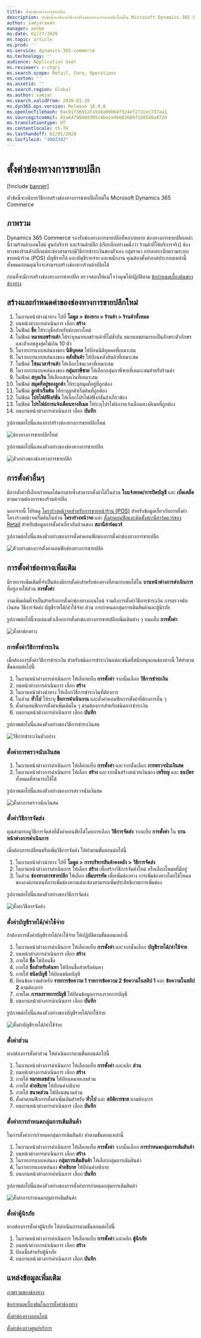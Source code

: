 ```yaml
---
title: ตั้งค่าช่องทางการขายปลีก
description: หัวข้อนี้จะอธิบายวิธีการสร้างช่องทางการขายปลีกใหม่ใน Microsoft Dynamics 365 Commerce
author: samjarawan
manager: annbe
ms.date: 01/27/2020
ms.topic: article
ms.prod: ''
ms.service: dynamics-365-commerce
ms.technology: ''
audience: Application User
ms.reviewer: v-chgri
ms.search.scope: Retail, Core, Operations
ms.custom: ''
ms.assetid: ''
ms.search.region: Global
ms.author: samjar
ms.search.validFrom: 2020-01-20
ms.dyn365.ops.version: Release 10.0.8
ms.openlocfilehash: 8ac01f36912fa5e8a09bb4f324ef272cec737aa1
ms.sourcegitcommit: 81a647904dd305c4be2e4b683689f128548a872d
ms.translationtype: HT
ms.contentlocale: th-TH
ms.lasthandoff: 02/01/2020
ms.locfileid: "3002392"
---
```

# <a name="set-up-a-retail-channel"></a>ตั้งค่าช่องทางการขายปลีก


[!include [banner](includes/banner.md)]

หัวข้อนี้จะอธิบายวิธีการสร้างช่องทางการขายปลีกใหม่ใน Microsoft Dynamics 365 Commerce

## <a name="overview"></a>ภาพรวม

Dynamics 365 Commerce รองรับช่องทางการขายปลีกที่หลากหลาย ช่องทางการขายปลีกเหล่านี้รวมร้านค้าออนไลน์ ศูนย์บริการ และร้านค้าปลีก (เรียกอีกอย่างหนึ่งว่า ร้านค้าที่ให้บริการจริง) ช่องทางของร้านค้าปลีกแต่ละช่องสามารถมีวิธีการชำระเงินของตัวเอง กลุ่มราคา การลงทะเบียนรวมระบบขายหน้าร้าน (POS) บัญชีรายได้ และบัญชีรายจ่าย และพนักงาน คุณต้องตั้งค่าองค์ประกอบเหล่านี้ทั้งหมดก่อนคุณจึงจะสามารถสร้างช่องทางร้านค้าปลีกได้ 

ก่อนที่จะมีการสร้างช่องทางการขายปลีก ตรวจสอบให้แน่ใจว่าคุณได้ปฏิบัติตาม [ข้อกำหนดเบื้องต้นของช่องทาง](channels-prerequisites.md)

## <a name="create-and-configure-a-new-retail-channel"></a>สร้างและกำหนดค่าของช่องทางการขายปลีกใหม่

1. ในบานหน้าต่างนำทาง ไปที่ **โมดูล \> ช่องทาง \> ร้านค้า \> ร้านค้าทั้งหมด**
1. บนหน้าต่างการดำเนินการ เลือก **สร้าง**
1. ในฟิลด์ **ชื่อ** ให้ระบุชื่อสำหรับช่องทางใหม่
1. ในฟิลด์ **หมายเลขร้านค้า** ให้ระบุหมายเลขร้านค้าที่ไม่ซ้ำกัน หมายเลขสามารถเป็นอักขระตัวอักษรและตัวเลขสูงสุดไม่เกิน 10 ตัว
1. ในรายการแบบหล่นลงของ **นิติบุคคล** ให้ป้อนนิติบุคคลที่เหมาะสม
1. ในรายการแบบหล่นลงของ **คลังสินค้า** ให้ป้อนคลังสินค้าที่เหมาะสม
1. ในฟิลด์ **โซนเวลาร้านค้า** ให้เลือกโซนเวลาที่เหมาะสม
1. ในรายการแบบหล่นลงของ **กลุ่มภาษีขาย** ให้เลือกกลุ่มภาษีขายที่เหมาะสมสำหรับร้านค้า
1. ในฟิลด์ **สกุลเงิน** ให้เลือกสกุลเงินที่เหมาะสม
1. ในฟิลด์ **สมุดที่อยู่ของลูกค้า** ให้ระบุสมุดที่อยู่ที่ถูกต้อง
1. ในฟิลด์ **ลูกค้าเริ่มต้น** ให้ระบุลูกค้าเริ่มต้นที่ถูกต้อง
1. ในฟิลด์ **โปรไฟล์ฟังก์ชัน** ให้เลือกโปรไฟล์ฟังก์ชันถ้าเกี่ยวข้อง
1. ในฟิลด์ **โปรไฟล์การแจ้งเตือนทางอีเมล** ให้ระบุโปรไฟล์การแจ้งเตือนทางอีเมลที่ถูกต้อง
1. บนบานหน้าต่างการดำเนินการ เลือก **บันทึก**

รูปภาพต่อไปนี้แสดงการสร้างช่องทางการขายปลีกใหม่

![ช่องทางการขายปลีกใหม่](media/channel-setup-retail-1.png)

รูปภาพต่อไปนี้แสดงตัวอย่างของช่องทางการขายปลีก

![ตัวอย่างของช่องทางการขายปลีก](media/channel-setup-retail-2.png)

## <a name="other-settings"></a>การตั้งค่าอื่นๆ

มีการตั้งค่าที่เลือกกำหนดได้มากมายซึ่งสามารถตั้งค่าได้ในส่วน **ใบแจ้งยอด/การปิดบัญชี** และ **เบ็ดเตล็ด** ตามความต้องการของร้านค้าปลีก

นอกจากนี้ โปรดดู [โครงร่างหน้าจอสำหรับการขายหน้าร้าน (POS)](https://docs.microsoft.com/en-us/dynamics365/retail/pos-screen-layouts?toc=/dynamics365/commerce/toc.json) สำหรับข้อมูลเกี่ยวกับการตั้งค่าโครงร่างหน้าจอเริ่มต้นในส่วน **โครงร่างหน้าจอ** และ [ตั้งค่าคอนฟิกและติดตั้งสถานีฮาร์ดแวร์ของ Retail](https://docs.microsoft.com/en-us/dynamics365/retail/retail-hardware-station-configuration-installation) สำหรับข้อมูลการตั้งค่าเกี่ยวกับส่วนของ **สถานีฮาร์ดแวร์**

รูปภาพต่อไปนี้แสดงตัวอย่างของการตั้งค่าคอนฟิกของการตั้งค่าช่องทางการขายปลีก

![ตัวอย่างของการตั้งค่าคอนฟิกช่องทางการขายปลีก](media/channel-setup-retail-3.png)

## <a name="additional-channel-set-up"></a>การตั้งค่าช่องทางเพิ่มเติม

มีรายการเพิ่มเติมที่จำเป็นต้องมีการตั้งค่าสำหรับช่องทางที่สามารถพบได้ใน **บานหน้าต่างการดำเนินการ** ที่อยู่ภายใต้ส่วน **การตั้งค่า**

งานเพิ่มเติมที่จำเป็นสำหรับการตั้งค่าช่องทางออนไลน์ รวมถึงการตั้งค่าวิธีการชำระเงิน การตรวจนับเงินสด วิธีการจัดส่ง บัญชีรายได้/ค่าใช้จ่าย ส่วน การกำหนดกลุ่มการเติมสินค้าและตู้นิรภัย

รูปภาพต่อไปนี้จะแสดงตัวเลือกการตั้งค่าช่องทางการขายปลีกเพิ่มเติมต่าง ๆ บนแท็บ **การตั้งค่า**

![ตั้งค่าช่องทาง](media/channel-setup-retail-4.png)

### <a name="set-up-payment-methods"></a>การตั้งค่าวิธีการชำระเงิน

เมื่อต้องการตั้งค่าวิธีการชำระเงิน สำหรับชนิดการชำระเงินแต่ละชนิดที่สนับสนุนบนช่องทางนี้ ให้ทำตามขั้นตอนต่อไปนี้

1. ในบานหน้าต่างการดำเนินการ ให้เลือกแท็บ **การตั้งค่า** จากนั้นเลือก **วิธีการชำระเงิน**
1. บนหน้าต่างการดำเนินการ เลือก **สร้าง**
1. ในบานหน้าต่างนำทาง ให้เลือกวิธีการชำระเงินที่ต้องการ
1. ในส่วน **ทั่วไป** ให้ระบุ **ชื่อการดำเนินงาน** และตั้งค่าคอนฟิกการตั้งค่าที่ต้องการอื่น ๆ
1. ตั้งค่าคอนฟิกการตั้งค่าเพิ่มเติมใด ๆ ตามต้องการสำหรับชนิดการชำระเงิน
1. บนบานหน้าต่างการดำเนินการ เลือก **บันทึก**

รูปภาพต่อไปนี้แสดงตัวอย่างของวิธีการชำระเงินสด

![วิธีการชำระเงินตัวอย่าง](media/channel-setup-retail-5.png)

### <a name="set-up-cash-declaration"></a>ตั้งค่าการตรวจนับเงินสด

1. ในบานหน้าต่างการดำเนินการ ให้เลือกแท็บ **การตั้งค่า** และจากนั้นเลือก **การตรวจนับเงินสด**
1. ในบานหน้าต่างการดำเนินการ ให้เลือก **สร้าง** และจากนั้นสร้างหน่วยเงินของ **เหรียญ** และ **ธนบัตร** ทั้งหมดที่สามารถใช้ได้

รูปภาพต่อไปนี้แสดงตัวอย่างของการตรวจนับเงินสด

![ตั้งค่าการตรวจนับเงินสด](media/channel-setup-retail-6.png)

### <a name="set-up-modes-of-delivery"></a>ตั้งค่าวิธีการจัดส่ง

คุณสามารถดูวิธีการจัดส่งที่ตั้งค่าคอนฟิกได้โดยการเลือก **วิธีการจัดส่ง** จากแท็บ **การตั้งค่า** ใน **บานหน้าต่างการดำเนินการ**  

เมื่อต้องการเปลี่ยนหรือเพิ่มวิธีการจัดส่ง ให้ทำตามขั้นตอนต่อไปนี้

1. ในบานหน้าต่างนำทาง ไปที่ **โมดูล \> การบริหารสินค้าคงคลัง \> วิธีการจัดส่ง**
1. ในบานหน้าต่างการดำเนินการ ให้เลือก **สร้าง** เพื่อสร้างวิธีการจัดส่งใหม่ หรือเลือกโหมดที่มีอยู่
1. ในส่วน **ช่องทางการขายปลีก** ให้เลือก **เพิ่มบรรทัด** เพื่อเพิ่มช่องทาง การเพิ่มช่องทางโดยใช้โหนดขององค์กรแทนที่การเพิ่มช่องทางแต่ละช่องสามารถเพิ่มประสิทธิภาพการเพิ่มช่อง

รูปภาพต่อไปนี้แสดงตัวอย่างของวิธีการจัดส่ง

![ตั้งค่าวิธีการจัดส่ง](media/channel-setup-retail-7.png)

### <a name="set-up-incomeexpense-account"></a>ตั้งค่าบัญชีรายได้/ค่าใช้จ่าย

ถ้าต้องการตั้งค่าบัญชีรายได้/ค่าใช้จ่าย ให้ปฏิบัติตามขั้นตอนเหล่านี้

1. ในบานหน้าต่างการดำเนินการ ให้เลือกแท็บ **การตั้งค่า** และจากนั้นเลือก **บัญชีรายได้/ค่าใช้จ่าย**
1. บนหน้าต่างการดำเนินการ เลือก **สร้าง**
1. ภายใต้ **ชื่อ** ให้ป้อนชื่อ
1. ภายใต้ **ชื่อสำหรับค้นหา** ให้ป้อนชื่อสำหรับค้นหา
1. ภายใต้ **ชนิดบัญชี** ให้ป้อนชนิดบัญชี
1. ป้อนข้อความสำหรับ **รายการข้อความ 1** **รายการข้อความ 2** **ข้อความในสลิป 1** และ **ข้อความในสลิป 2** ตามต้องการ
1. ภายใตเ **การลงรายการบัญชี** ให้ป้อนข้อมูลการลงรายการบัญชี
1. บนบานหน้าต่างการดำเนินการ เลือก **บันทึก**

รูปภาพต่อไปนี้แสดงตัวอย่างของบัญชีรายได้/ค่าใช้จ่าย

![ตั้งค่าบัญชีรายได้/ค่าใช้จ่าย](media/channel-setup-retail-8.png)

### <a name="set-up-sections"></a>ตั้งค่าส่วน

หากต้องการตั้งค่าส่วน ให้ดำเนินการตามขั้นตอนต่อไปนี้

1. ในบานหน้าต่างการดำเนินการ ให้เลือกแท็บ **การตั้งค่า** และคลิก **ส่วน**
1. บนหน้าต่างการดำเนินการ เลือก **สร้าง**
1. ภายใต้ **หมายเลขส่วน** ให้ป้อนหมายเลขส่วน
1. ภายใต้ **คำอธิบาย** ให้ป้อนคำอธิบาย
1. ภายใต้ **ขนาดส่วน** ให้ป้อนขนาดส่วน
1. ตั้งค่าคอนฟิกการตั้งค่าเพิ่มเติมสำหรับ **ทั่วไป** และ **สถิติการขาย** ตามต้องการ
1. บนบานหน้าต่างการดำเนินการ เลือก **บันทึก**

### <a name="set-up-a-fulfillment-group-assignment"></a>ตั้งค่าการกำหนดกลุ่มการเติมสินค้า

ในการตั้งค่าการกำหนดกลุ่มการเติมสินค้า ทำตามขั้นตอนเหล่านี้

1. ในบานหน้าต่างการดำเนินการ ให้เลือกแท็บ **การตั้งค่า** จากนั้นเลือก **การกำหนดกลุ่มการเติมสินค้า**
1. บนหน้าต่างการดำเนินการ เลือก **สร้าง**
1. ในรายการแบบหล่นลง **กลุ่มการเติมสินค้า** ให้เลือกกลุ่มการเติมสินค้า
1. ในรายการแบบหล่นลง **คำอธิบาย** ให้ป้อนคำอธิบาย
1. บนบานหน้าต่างการดำเนินการ เลือก **บันทึก**

รูปภาพต่อไปนี้แสดงตัวอย่างของการตั้งค่าการกำหนดกลุ่มการเติมสินค้า

![ตั้งค่าการกำหนดกลุ่มการเติมสินค้า](media/channel-setup-retail-9.png)

### <a name="set-up-safes"></a>ตั้งค่าตู้นิรภัย

หากต้องการตั้งค่าตู้นิรภัย ให้ดำเนินการตามขั้นตอนต่อไปนี้

1. ในบานหน้าต่างการดำเนินการ ให้เลือกแท็บ **การตั้งค่า** และคลิก **ตู้นิรภัย**
1. บนหน้าต่างการดำเนินการ เลือก **สร้าง**
1. ป้อนชื่อสำหรับตู้นิรภัย
1. บนบานหน้าต่างการดำเนินการ เลือก **บันทึก**

## <a name="additional-resources"></a>แหล่งข้อมูลเพิ่มเติม

[ภาพรวมของช่องทาง](channels-overview.md)

[ข้อกำหนดเบื้องต้นในการตั้งค่าช่องทาง](channels-prerequisites.md)

[ตั้งค่าช่องทางออนไลน์](channel-setup-online.md)

[ตั้งค่าช่องทางศูนย์บริการ](channel-setup-callcenter.md)

